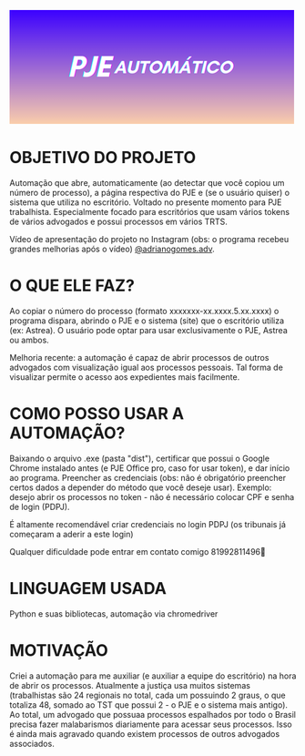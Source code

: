 ![Logo](logowide.png)
# OBJETIVO DO PROJETO
Automação que abre, automaticamente (ao detectar que você copiou um número de processo), a página respectiva do PJE e (se o usuário quiser) o sistema que utiliza no escritório. Voltado no presente momento para PJE trabalhista. Especialmente focado para escritórios que usam vários tokens de vários advogados e possui processos em vários TRTS.

Vídeo de apresentação do projeto no Instagram (obs: o programa recebeu grandes melhorias após o vídeo) [@adrianogomes.adv](https://instagram.com/adrianogomes.adv).

# O QUE ELE FAZ?

Ao copiar o número do processo (formato xxxxxxx-xx.xxxx.5.xx.xxxx) o programa dispara, abrindo o PJE e o sistema (site) que o escritório utiliza (ex: Astrea). O usuário pode optar para usar exclusivamente o PJE, Astrea ou ambos.

Melhoria recente: a automação é capaz de abrir processos de outros advogados com visualização igual aos processos pessoais. Tal forma de visualizar permite o acesso aos expedientes mais facilmente.

# COMO POSSO USAR A AUTOMAÇÃO?
Baixando o arquivo .exe (pasta "dist"), certificar que possui o Google Chrome instalado antes (e PJE Office pro, caso for usar token), e dar início ao programa. Preencher as credenciais (obs: não é obrigatório preencher certos dados a depender do método que você deseje usar). Exemplo: desejo abrir os processos no token - não é necessário colocar CPF e senha de login (PDPJ).

É altamente recomendável criar credenciais no login PDPJ (os tribunais já começaram a aderir a este login)

Qualquer dificuldade pode entrar em contato comigo 81992811496📲

# LINGUAGEM USADA
Python e suas bibliotecas, automação via chromedriver

# MOTIVAÇÃO
Criei a automação para me auxiliar (e auxiliar a equipe do escritório) na hora de abrir os processos. Atualmente a justiça usa muitos sistemas (trabalhistas são 24 regionais no total, cada um possuindo 2 graus, o que totaliza 48, somado ao TST que possui 2 - o PJE e o sistema mais antigo). Ao total, um advogado que possuaa processos espalhados por todo o Brasil precisa fazer malabarismos diariamente para acessar seus processos. Isso é ainda mais agravado quando existem processos de outros advogados associados.





